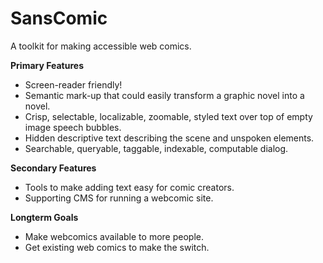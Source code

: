 SansComic
=========

A toolkit for making accessible web comics.

**Primary Features**

* Screen-reader friendly!
* Semantic mark-up that could easily transform a graphic novel into a novel.
* Crisp, selectable, localizable, zoomable, styled text over top of empty image speech bubbles.
* Hidden descriptive text describing the scene and unspoken elements.
* Searchable, queryable, taggable, indexable, computable dialog.

**Secondary Features**

* Tools to make adding text easy for comic creators.
* Supporting CMS for running a webcomic site.

**Longterm Goals**

* Make webcomics available to more people.
* Get existing web comics to make the switch.

